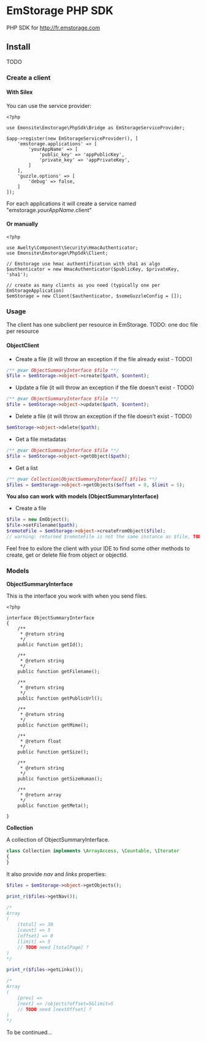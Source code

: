# EmStorage PHP SDK

PHP SDK for http://fr.emstorage.com

## Install

TODO

### Create a client

#### With Silex

You can use the service provider: 

```
<?php 

use Emonsite\Emstorage\PhpSdk\Bridge as EmStorageServiceProvider;

$app->register(new EmStorageServiceProvider(), [
    'emstorage.applications' => [
        'yourAppName' => [
            'public_key' => 'appPublicKey',
            'private_key' => 'appPrivateKey',
        ]
    ],
    'guzzle.options' => [
        'debug' => false,
    ]
]);
```

For each applications it will create a service named "emstorage.*yourAppName*.client"

#### Or manually

```
<?php 

use Awelty\Component\Security\HmacAuthenticator;
use Emonsite\Emstorage\PhpSdk\Client;

// Emstorage use hmac authentification with sha1 as algo
$authenticator = new HmacAuthenticator($publicKey, $privateKey, 'sha1');

// create as many clients as you need (typically one per EmStorageApplication)
$emStorage = new Client($authenticator, $someGuzzleConfig = []);
```

### Usage

The client has one subclient per resource in EmStorage.
TODO: one doc file per resource

#### ObjectClient

- Create a file (it will throw an exception if the file already exist - TODO)
```php
/** @var ObjectSummaryInterface $file **/
$file = $emStorage->object->create($path, $content);
```

- Update a file (it will throw an exception if the file doesn't exist - TODO)
```php
/** @var ObjectSummaryInterface $file **/
$file = $emStorage->object->update($path, $content);
```

- Delete a file (it will throw an exception if the file doesn't exist - TODO)
```php
$emStorage->object->delete($path);
```

- Get a file metadatas
```php
/** @var ObjectSummaryInterface $file **/
$file = $emStorage->object->getObject($path);
```

- Get a list
```php
/** @var Collection|ObjectSummaryInterface[] $files **/
$files = $emStorage->object->getObjects($offset = 0, $limit = 5);
```

**You also can work with models (ObjectSummaryInterface)**

- Create a file
```php
$file = new EmObject();
$file->setFilename($path);
$remoteFile = $emStorage->object->createFromObject($file);
// warning: returned $remoteFile is not the same instance as $file, TODO ?
```

Feel free to exlore the client with your IDE to find some other methods to create, get or delete file from object or objectId.

### Models

**ObjectSummaryInterface**

This is the interface you work with when you send files.

```
<?php

interface ObjectSummaryInterface
{
    /**
     * @return string
     */
    public function getId();

    /**
     * @return string
     */
    public function getFilename();

    /**
     * @return string
     */
    public function getPublicUrl();

    /**
     * @return string
     */
    public function getMime();

    /**
     * @return float
     */
    public function getSize();

    /**
     * @return string
     */
    public function getSizeHuman();

    /**
     * @return array
     */
    public function getMeta();

}
```

**Collection**

A collection of ObjectSummaryInterface.

```php
class Collection implements \ArrayAccess, \Countable, \Iterator
{
}
```

It also provide *nav* and *links* properties:
 
```php
$files = $emStorage->object->getObjects();

print_r($files->getNav());

/*
Array
(
    [total] => 38
    [count] => 5
    [offset] => 0
    [limit] => 5
    // TODO need [totalPage] ?
)
*/

print_r($files->getLinks());

/*
Array
(
    [prev] => 
    [next] => /objects?offset=5&limit=5
    // TODO need [nextOffset] ?
)
*/
```

To be continued...